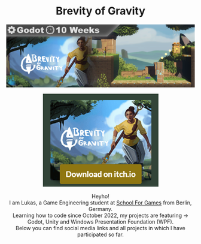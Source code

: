 <div align="center">
  
  <h1>Brevity of Gravity</h1>

  <a href="https://brevity-of-gravity.school4games.net/">
    <img src="https://github.com/LumiToad/LumiToad/blob/main/img/banner/github_brevity_banner.png" alt="brevity banner" />
  </a>

  <a href="https://s4g.itch.io/brevity-of-gravity"><img src="https://github.com/LumiToad/LumiToad/blob/main/img/itch/brevity.png" alt="itch page" /></a>
  
  <p>
    Heyho! <br />
    I am Lukas, a Game Engineering student at <a href="https://www.school4games.net">School For Games</a> from Berlin, Germany. <br />
    Learning how to code since October 2022, my projects are featuring -><br />
    Godot, Unity and Windows Presentation Foundation (WPF). <br />
    Below you can find social media links and all projects in which I have participated so far.
  </p>
  
</div>
